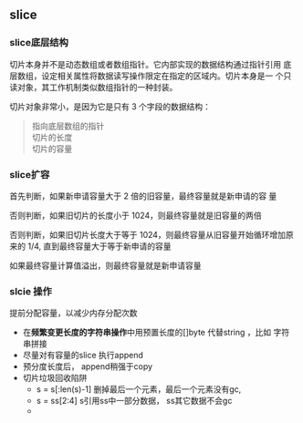 ## slice
### slice底层结构
切片本身并不是动态数组或者数组指针。它内部实现的数据结构通过指针引用
底层数组，设定相关属性将数据读写操作限定在指定的区域内。切片本身是一
个只读对象，其工作机制类似数组指针的一种封装。

切片对象非常小，是因为它是只有 3 个字段的数据结构：  
> 指向底层数组的指针  
> 切片的长度  
> 切片的容量


### slice扩容

首先判断，如果新申请容量大于 2 倍的旧容量，最终容量就是新申请的容
量

否则判断，如果旧切片的长度小于 1024，则最终容量就是旧容量的两倍

否则判断，如果旧切片长度大于等于 1024，则最终容量从旧容量开始循环增加原来的 1/4, 直到最终容量大于等于新申请的容量

如果最终容量计算值溢出，则最终容量就是新申请容量

### slcie 操作
提前分配容量，以减少内存分配次数
+ 在**频繁变更长度的字符串操作**中用预置长度的[]byte 代替string ，比如 字符串拼接
+ 尽量对有容量的slice 执行append
+ 预分度长度后， append稍强于copy
+ 切片垃圾回收陷阱
    + s = s[:len(s)-1]  删掉最后一个元素，最后一个元素没有gc, 
    + s = ss[2:4]   s引用ss中一部分数据， ss其它数据不会gc
    + 